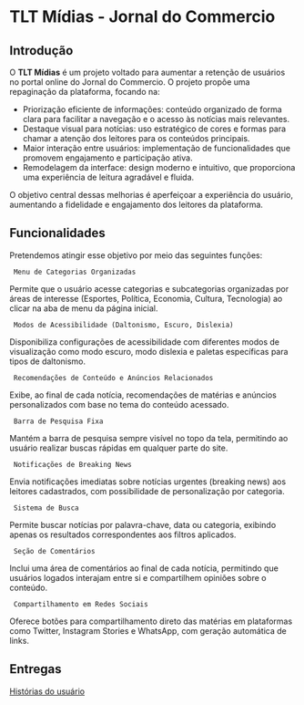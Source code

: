 # TLT Mídias - Jornal do Commercio

## Introdução

O **TLT Mídias** é um projeto voltado para aumentar a retenção de usuários no portal online do Jornal do Commercio. O projeto propõe uma repaginação da plataforma, focando na:

- Priorização eficiente de informações: conteúdo organizado de forma clara para facilitar a navegação e o acesso às notícias mais relevantes.
- Destaque visual para notícias: uso estratégico de cores e formas para chamar a atenção dos leitores para os conteúdos principais.
- Maior interação entre usuários: implementação de funcionalidades que promovem engajamento e participação ativa.
- Remodelagem da interface: design moderno e intuitivo, que proporciona uma experiência de leitura agradável e fluida.

O objetivo central dessas melhorias é aperfeiçoar a experiência do usuário, aumentando a fidelidade e engajamento dos leitores da plataforma.

## Funcionalidades

Pretendemos atingir esse objetivo por meio das seguintes funções:

     Menu de Categorias Organizadas
Permite que o usuário acesse categorias e subcategorias organizadas por áreas de interesse (Esportes, Política, Economia, Cultura, Tecnologia) ao clicar na aba de menu da página inicial.

     Modos de Acessibilidade (Daltonismo, Escuro, Dislexia)
Disponibiliza configurações de acessibilidade com diferentes modos de visualização como modo escuro, modo dislexia e paletas específicas para tipos de daltonismo.

     Recomendações de Conteúdo e Anúncios Relacionados
Exibe, ao final de cada notícia, recomendações de matérias e anúncios personalizados com base no tema do conteúdo acessado.

     Barra de Pesquisa Fixa
Mantém a barra de pesquisa sempre visível no topo da tela, permitindo ao usuário realizar buscas rápidas em qualquer parte do site.

     Notificações de Breaking News
Envia notificações imediatas sobre notícias urgentes (breaking news) aos leitores cadastrados, com possibilidade de personalização por categoria.

     Sistema de Busca
Permite buscar notícias por palavra-chave, data ou categoria, exibindo apenas os resultados correspondentes aos filtros aplicados.

     Seção de Comentários
Inclui uma área de comentários ao final de cada notícia, permitindo que usuários logados interajam entre si e compartilhem opiniões sobre o conteúdo.

     Compartilhamento em Redes Sociais
Oferece botões para compartilhamento direto das matérias em plataformas como Twitter, Instagram Stories e WhatsApp, com geração automática de links.

## Entregas

[Histórias do usuário](https://docs.google.com/document/d/1B55Cy02mlvmEyRBUyu2h5Y5slspZt34zP3P5U8Sm4WE/edit?usp=sharing)
